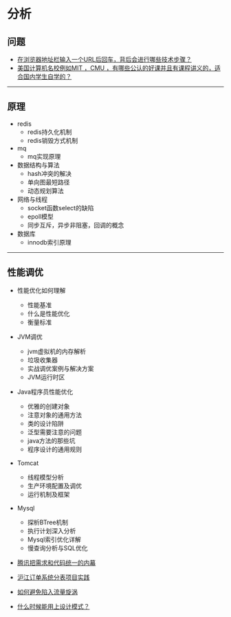 #   分析

##  问题
-   [在浏览器地址栏输入一个URL后回车，背后会进行哪些技术步骤？](https://www.zhihu.com/question/34873227)
-   [美国计算机名校例如MIT ，CMU ，有哪些公认的好课并且有课程讲义的，适合国内学生自学的？](https://www.zhihu.com/question/57532048)

----

##  原理
-   redis
    -   redis持久化机制
    -   redis销毁方式机制
-   mq
    -   mq实现原理
-   数据结构与算法
    -   hash冲突的解决
    -   单向图最短路径
    -   动态规划算法
-   网络与线程
    -   socket函数select的缺陷
    -   epoll模型
    -   同步互斥，异步非阻塞，回调的概念
-   数据库
    -   innodb索引原理

----

##   性能调优
-   性能优化如何理解
    -   性能基准
    -   什么是性能优化
    -   衡量标准
-   JVM调优
    -   jvm虚拟机的内存解析
    -   垃圾收集器
    -   实战调优案例与解决方案
    -   JVM运行时区
-   Java程序员性能优化
    -   优雅的创建对象
    -   注意对象的通用方法
    -   类的设计陷阱
    -   泛型需要注意的问题
    -   java方法的那些坑
    -   程序设计的通用规则
-   Tomcat
    -   线程模型分析
    -   生产环境配置及调优
    -   运行机制及框架
-   Mysql
    -   探析BTree机制
    -   执行计划深入分析
    -   Mysql索引优化详解
    -   慢查询分析与SQL优化


-   [腾讯把需求和代码统一的内幕](https://mp.weixin.qq.com/s/PXBhKPbgivd8X9p0-L3AXQ)
-   [沪江订单系统分表项目实践](https://mp.weixin.qq.com/s/TGJiwqd4wcQ4KWsbJLLvfA)
-   [如何避免陷入流量旋涡](https://mp.weixin.qq.com/s?__biz=MzI3OTUwMjM4MA==&mid=2247484170&idx=1&sn=98768b18d6ae9d850257c2d9aba85ba1)
-   [什么时候能用上设计模式？](http://www.wangtianyi.top/blog/2017/10/08/shi-yao-shi-hou-neng-yong-shang-she-ji-mo-shi/)
